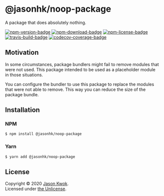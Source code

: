 @jasonhk/noop-package
=====================

A package that does absolutely nothing.

[![npm-version-badge]][npm-package] [![npm-download-badge]][npm-package] [![npm-license-badge]][github-license] [![travis-build-badge]][travis-build] [![codecov-coverage-badge]][codecov-coverage]

## Motivation

In some circumstances, package bundlers might fail to remove modules that were not used. This package intended to be used as a placeholder module in those situations.

You can configure the bundler to use this package to replace the modules that were not able to remove. This way you can reduce the size of the package bundle.

## Installation

### NPM

```bash
$ npm install @jasonhk/noop-package
```

### Yarn

```bash
$ yarn add @jasonhk/noop-package
```

## License

Copyright &copy; 2020 [Jason Kwok][author-website].<br>
Licensed under [the Unlicense][github-license].

[author-website]: https://jasonhk.net/ "Author's Website"

[github-license]: https://github.com/JasonHK/node-noop-package/blob/master/LICENSE "Package's License File"

[npm-package]: https://www.npmjs.com/package/@jasonhk/noop-package "Package's NPM Registry Entry"
[npm-download-badge]: https://img.shields.io/npm/dt/@jasonhk/noop-package?style=flat-square "Package's Total Downloads"
[npm-license-badge]: https://img.shields.io/npm/l/@jasonhk/noop-package?style=flat-square "Package's License"
[npm-version-badge]: https://img.shields.io/npm/v/@jasonhk/noop-package?style=flat-square "Package's Version"

[travis-build]: https://travis-ci.com/JasonHK/node-noop-package "Repository's Travis CI Page"
[travis-build-badge]: https://img.shields.io/travis/com/JasonHK/node-noop-package?style=flat-square "Repository's Build Status"

[codecov-coverage]: https://codecov.io/gh/JasonHK/node-noop-package "Repository's Codecov Page"
[codecov-coverage-badge]: https://img.shields.io/codecov/c/github/JasonHK/node-noop-package?style=flat-square "Repository's Code Coverage"
